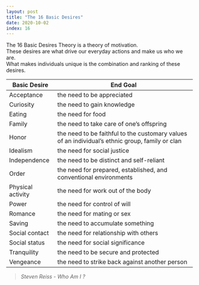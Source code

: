 ```yaml
---
layout: post
title: "The 16 Basic Desires"
date: 2020-10-02
index: 16
---
```



The 16 Basic Desires Theory is a theory of motivation.  
These desires are what drive our everyday actions and make us who we are.  
What makes individuals unique is the combination and ranking of these desires.  


| Basic Desire | End Goal |
|--------------|----------|
|Acceptance| the need to be appreciated |
|Curiosity| the need to gain knowledge |
|Eating| the need for food |
|Family| the need to take care of one’s offspring |
|Honor| the need to be faithful to the customary values of an individual’s ethnic group, family or clan |
|Idealism| the need for social justice |
|Independence| the need to be distinct and self-reliant |
|Order| the need for prepared, established, and conventional environments |
|Physical activity| the need for work out of the body |
|Power| the need for control of will |
|Romance| the need for mating or sex |
|Saving| the need to accumulate something |
|Social contact| the need for relationship with others |
|Social status| the need for social significance |
|Tranquility| the need to be secure and protected |
|Vengeance| the need to strike back against another person |


> _Steven Reiss - Who Am I ?_
